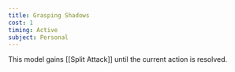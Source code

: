 ```yaml
---
title: Grasping Shadows
cost: 1
timing: Active
subject: Personal
---
```

This model gains [[Split Attack]] until the current action is resolved.